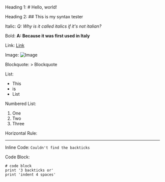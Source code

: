 Heading 1: # Hello, world!

Heading 2: ## This is my syntax tester

Italic: *Q: Why is it called italics if it's not italian?*

Bold: **A: Because it was first used in Italy**

Link: [Link](https://en.wikipedia.org/wiki/Italic_type)

Image: ![Image](https://www.google.com/url?sa=i&url=https%3A%2F%2Fwww.dreamstime.com%2Fchef-spaghetti-shows-thumbs-up-cooking-italian-food-chef-bunch-spaghetti-shows-thumbs-up-cooking-italian-food-concept-image129725752&psig=AOvVaw1VS2jRatwVDyM72g0Tp7Yl&ust=1642188395186000&source=images&cd=vfe&ved=0CAsQjRxqFwoTCOi37dK6r_UCFQAAAAAdAAAAABAD)

Blockquote: > Blockquote

List:
- This
- is
- List

Numbered List:
1. One
2. Two
3. Three

Horizontal Rule:

---

Inline Code: `Couldn't find the backticks`

Code Block:
```
# code block
print '3 backticks or'
print 'indent 4 spaces'
```

